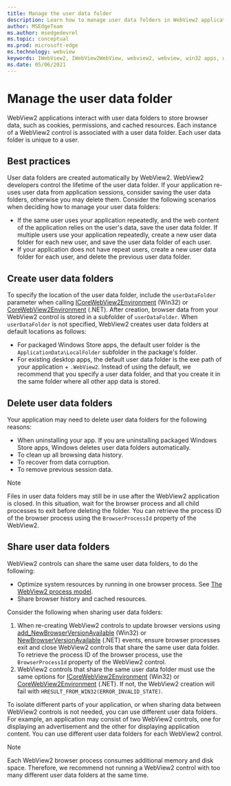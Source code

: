 ```yaml
---
title: Manage the user data folder
description: Learn how to manage user data folders in WebView2 applications.
author: MSEdgeTeam
ms.author: msedgedevrel
ms.topic: conceptual
ms.prod: microsoft-edge
ms.technology: webview
keywords: IWebView2, IWebView2WebView, webview2, webview, win32 apps, win32, edge, ICoreWebView2, ICoreWebView2Host, browser control, edge html, user data folder
ms.date: 05/06/2021
---
```

# Manage the user data folder

WebView2 applications interact with user data folders to store browser data, such as cookies, permissions, and cached resources.  Each instance of a WebView2 control is associated with a user data folder.  Each user data folder is unique to a user.


<!-- ====================================================================== -->
## Best practices

User data folders are created automatically by WebView2.  WebView2 developers control the lifetime of the user data folder.  If your application re-uses user data from application sessions, consider saving the user data folders, otherwise you may delete them.  Consider the following scenarios when deciding how to manage your user data folders:

*   If the same user uses your application repeatedly, and the web content of the application relies on the user's data, save the user data folder.  If multiple users use your application repeatedly, create a new user data folder for each new user, and save the user data folder of each user.
*   If your application does not have repeat users, create a new user data folder for each user, and delete the previous user data folder.


<!-- ====================================================================== -->
## Create user data folders

To specify the location of the user data folder, include the `userDataFolder` parameter when calling [ICoreWebView2Environment](/microsoft-edge/webview2/reference/win32/icorewebview2environment) (Win32) or [CoreWebView2Environment](/dotnet/api/microsoft.web.webview2.core.corewebview2environment) (.NET).  After creation, browser data from your WebView2 control is stored in a subfolder of `userDataFolder`.  When `userDataFolder` is not specified, WebView2 creates user data folders at default locations as follows:

*   For packaged Windows Store apps, the default user folder is the `ApplicationData\LocalFolder` subfolder in the package's  folder.
*   For existing desktop apps, the default user data folder is the exe path of your application + `.WebView2`.  Instead of using the default, we recommend that you specify a user data folder, and that you create it in the same folder where all other app data is stored.


<!-- ====================================================================== -->
## Delete user data folders

Your application may need to delete user data folders for the following reasons:

*   When uninstalling your app.  If you are uninstalling packaged Windows Store apps, Windows deletes user data folders automatically.
*   To clean up all browsing data history.
*   To recover from data corruption.
*   To remove previous session data.

> [!NOTE]
> Files in user data folders may still be in use after the WebView2 application is closed.  In this situation, wait for the browser process and all child processes to exit before deleting the folder.  You can retrieve the process ID of the browser process using the `BrowserProcessId` property of the WebView2.


<!-- ====================================================================== -->
## Share user data folders

WebView2 controls can share the same user data folders, to do the following:

*   Optimize system resources by running in one browser process.  See [The WebView2 process model](../concepts/process-model.md).
*   Share browser history and cached resources.

Consider the following when sharing user data folders:

1.  When re-creating WebView2 controls to update browser versions using [add_NewBrowserVersionAvailable](/microsoft-edge/webview2/reference/win32/icorewebview2environment#add_newbrowserversionavailable) (Win32) or [NewBrowserVersionAvailable](/dotnet/api/microsoft.web.webview2.core.corewebview2environment.newbrowserversionavailable) (.NET) events, ensure browser processes exit and close WebView2 controls that share the same user data folder.  To retrieve the process ID of the browser process, use the `BrowserProcessId` property of the WebView2 control.
1.  WebView2 controls that share the same user data folder must use the same options for [ICoreWebView2Environment](/microsoft-edge/webview2/reference/win32/icorewebview2environment) (Win32) or [CoreWebView2Environment](/dotnet/api/microsoft.web.webview2.core.corewebview2environment) (.NET).  If not, the WebView2 creation will fail with `HRESULT_FROM_WIN32(ERROR_INVALID_STATE)`.

To isolate different parts of your application, or when sharing data between WebView2 controls is not needed, you can use different user data folders.  For example, an application may consist of two WebView2 controls, one for displaying an advertisement and the other for displaying application content.  You can use different user data folders for each WebView2 control.

> [!NOTE]
> Each WebView2 browser process consumes additional memory and disk space.  Therefore, we recommend not running a WebView2 control with too many different user data folders at the same time.
